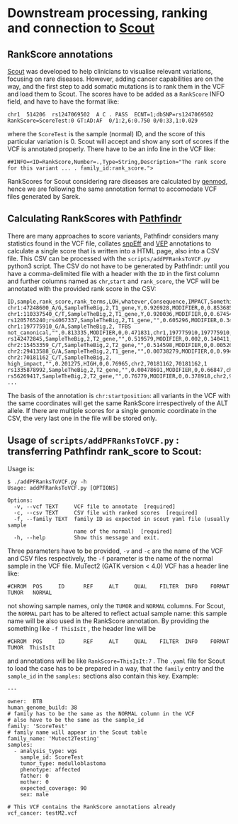 # Downstream processing, ranking and connection to [Scout](https://github.com/Clinical-Genomics/scout)

## RankScore annotations

[Scout](https://github.com/Clinical-Genomics/scout) was developed to help clinicians to visualise relevant
variations, focusing on rare diseases. However, adding cancer capabilities are on the way, and the first step to add
somatic mutations is to rank them in the VCF and load them to Scout. The scores have to be added as a `RankScore` INFO
field, and have to have the format like:

```text
chr1  514206  rs1247069502  A C . PASS  ECNT=1;dbSNP=rs1247069502 RankScore=ScoreTest:0 GT:AD:AF  0/1:2,6:0.750 0/0:33,1:0.029
```

where the `ScoreTest` is the sample (normal) ID, and the score of this particular variation is 0. Scout will accept and
show any sort of scores if the VCF is annotated properly. There have to be an info line in the VCF like:

```
##INFO=<ID=RankScore,Number=.,Type=String,Description="The rank score for this variant ... . family_id:rank_score.">
``` 

RankScores for Scout considering rare diseases are calculated by [genmod](https://github.com/moonso/genmod), hence we
are following the same annotation format to accomodate VCF files generated by Sarek.

## Calculating RankScores with [Pathfindr](https://github.com/NBISweden/pathfindr) 

There are many approaches to score variants, Pathfindr considers many statistics found in the VCF file, collates
[snpEff](http://snpeff.sourceforge.net/) and [VEP](https://www.ensembl.org/info/docs/tools/vep/index.html) annotations
to calculate a single score that is written into a HTML page, also into a CSV file. This CSV can be processed with the
`scripts/addPFRanksToVCF.py` python3 script. The CSV do not have to be generated by Pathfindr: until you have a
comma-delimited file with a header with the `ID` in the first column and further columns named as `chr`,`start` and
`rank_score`, the VCF will be annotated with the provided rank score in the CSV:

```
ID,sample,rank_score,rank_terms,LOH,whatever,Consequence,IMPACT,SomethingIrrelevant,chr,start,end,width
chr1:47248600_A/G,SampleTheBig,2,T1_gene,Y,0.926928,MODIFIER,0,0.853685,chr1,47248600,47248600,1
chr1:110337540_C/T,SampleTheBig,2,T1_gene,Y,0.920036,MODIFIER,0,0.674548,chr1,110337540,110337540,1
rs1205765240;rs4067337,SampleTheBig,2,T1_gene,"",0.605296,MODIFIER,0.348,0.209617,chr1,148963716,148963717,2
chr1:197775910_G/A,SampleTheBig,2, TFBS not_canonical,"",0.813335,MODIFIER,0,0.471831,chr1,197775910,197775910,1
rs142472845,SampleTheBig,2,T2_gene,"",0.519579,MODIFIER,0.002,0.140411,chr1,248458340,248458340,1
chr2:15453359_C/T,SampleTheBig,2,T2_gene,"",0.514598,MODIFIER,0,0.00526232,chr2,15453359,15453359,1
chr2:29413588_G/A,SampleTheBig,2,T1_gene,"",0.00738279,MODIFIER,0,0.994607,chr2,29413588,29413588,1
chr2:70181162_C/T,SampleTheBig,2, high_impact,"",0.201275,HIGH,0,0.76965,chr2,70181162,70181162,1
rs1335878992,SampleTheBig,2,T2_gene,"",0.00478691,MODIFIER,0,0.66847,chr2,80397367,80397367,1
rs56269417,SampleTheBig,2,T2_gene,"",0.76779,MODIFIER,0,0.378918,chr2,98265733,98265733,1
...
```

The basis of the annotation is `chr:startposition`: all variants in the VCF with the same coordinates will get the same
RankScore irrespectively of the ALT allele. If there are multiple scores for a single genomic coordinate in the CSV, the
very last one in the file will be stored only.

## Usage of `scripts/addPFRanksToVCF.py` : transferring Pathfindr rank_score to Scout:

Usage is:
```
$ ./addPFRanksToVCF.py -h
Usage: addPFRanksToVCF.py [OPTIONS]

Options:
  -v, --vcf TEXT     VCF file to annotate  [required]
  -c, --csv TEXT     CSV file with ranked scores  [required]
  -f, --family TEXT  family ID as expected in scout yaml file (usually sample
                     name of the normal)  [required]
  -h, --help         Show this message and exit.
```
Three parameters have to be provided, `-v` and `-c` are the name of the VCF and CSV files respectively, the `-f`
parameter is the name of the normal sample in the VCF file. MuTect2 (GATK version < 4.0) VCF has a header line like:

```
#CHROM  POS     ID      REF     ALT     QUAL    FILTER  INFO    FORMAT  TUMOR   NORMAL
```

not showing sample names, only the `TUMOR` and `NORMAL` columns. For Scout, the `NORMAL` part has to be altered to
reflect actual sample name: this sample name will be also used in the RankScore annotation. By providing the something
like `-f ThisIsIt` , the header line will be 

```
#CHROM  POS     ID      REF     ALT     QUAL    FILTER  INFO    FORMAT  TUMOR  ThisIsIt 
```

and annotations will be like `RankScore=ThisIsIt:7` . The `.yaml` file for Scout to load the case has to be prepared in
a way, that the `family` entry and the `sample_id` in the `samples:` sections also contain this key. Example:

```
---

owner:  BTB
human_genome_build: 38
# family has to be the same as the NORMAL column in the VCF
# also have to be the same as the sample_id
family: 'ScoreTest'
# family name will appear in the Scout table
family_name: 'Mutect2Testing'
samples:
  - analysis_type: wgs
    sample_id: ScoreTest
    tumor_type: medulloblastoma
    phenotype: affected
    father: 0
    mother: 0
    expected_coverage: 90
    sex: male

# This VCF contains the RankScore annotations already  
vcf_cancer: testM2.vcf

```


